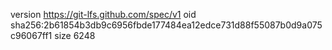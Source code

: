 version https://git-lfs.github.com/spec/v1
oid sha256:2b61854b3db9c6956fbde177484ea12edce731d88f55087b0d9a075c96067ff1
size 6248
